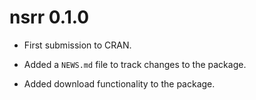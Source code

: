 # nsrr 0.1.0

* First submission to CRAN. 
* Added a `NEWS.md` file to track changes to the package.

* Added download functionality to the package.

